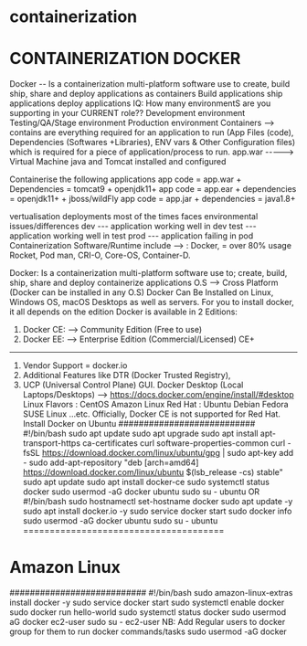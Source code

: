 # containerization

CONTAINERIZATION
DOCKER
======
Docker -- Is a containerization multi-platform software use to create, build
 ship, share and deploy applications as containers
 Build applications 
 ship applications 
 deploy applications
IQ: How many environmentS are you supporting in your CURRENT role??
 Development environment 
 Testing/QA/Stage environment 
 Production environment
Containers --> contains are everything required for an application to run 
 (App Files (code), Dependencies 
 (Softwares +Libraries), ENV vars & Other Configuration files) 
 which is required for a piece of application/process to run.
 app.war -----> Virtual Machine 
 java and Tomcat installed and configured
 
Containerise the following applications 
 app code = app.war + 
 Dependencies = tomcat9 + openjdk11+
 app code = app.ear + 
 dependencies = openjdk11+ + jboss/wildFly 
 app code = app.jar + 
 dependencies = java1.8+ 
 
vertualisation deployments most of the times faces environmental issues/differences
 dev --- application working well in dev
 test --- application working well in test
 prod --- application failing in pod
Containerization Software/Runtime include --> :
 Docker, = over 80% usage 
 Rocket, 
 Pod man, 
 CRI-O, 
 Core-OS,
 Container-D. 
 
Docker: 
 Is a containerization multi-platform software use to; 
 create, build, ship, share and deploy containerize applications 
O.S --> Cross Platform (Docker can be installed in any O.S)
 Docker Can Be Installed on Linux, Windows OS, macOS 
 Desktops as well as servers.
For you to install docker, it all depends on the edition 
Docker is available in 2 Editions:
1) Docker CE: --> Community Edition (Free to use)
2) Docker EE: --> Enterprise Edition (Commercial/Licensed)
 CE+
 ---
 1) Vendor Support = docker.io 
 2) Additional Features like DTR (Docker Trusted Registry),
 3) UCP (Universal Control Plane) GUI.
Docker Desktop (Local Laptops/Desktops) --> 
https://docs.docker.com/engine/install/#desktop
Linux Flavors :
CentOS
Amazon Linux
 Red Hat :
Ubuntu
Debian
Fedora
SUSE Linux …etc.
Officially, Docker CE is not supported for Red Hat.
Install Docker on Ubuntu
###########################
#!/bin/bash
sudo apt update
sudo apt upgrade
sudo apt install apt-transport-https ca-certificates curl software-properties-common
curl -fsSL https://download.docker.com/linux/ubuntu/gpg | sudo apt-key add -
sudo add-apt-repository "deb [arch=amd64] https://download.docker.com/linux/ubuntu 
$(lsb_release -cs) stable"
sudo apt update
sudo apt install docker-ce
sudo systemctl status docker
sudo usermod -aG docker ubuntu
sudo su - ubuntu
OR
#!/bin/bash
sudo hostnamectl set-hostname docker
sudo apt update -y
sudo apt install docker.io -y
sudo service docker start
sudo docker info 
sudo usermod -aG docker ubuntu
sudo su - ubuntu 
======================================
# Amazon Linux
###########################
#!/bin/bash
sudo amazon-linux-extras install docker -y
sudo service docker start
sudo systemctl enable docker
sudo docker run hello-world
sudo systemctl status docker
sudo usermod aG docker ec2-user
sudo su - ec2-user
NB:
Add Regular users to docker group for them to run docker commands/tasks 
sudo usermod -aG docker <username>
